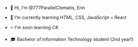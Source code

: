 - 👋 Hi, I’m @777ParallelClematis, Erin
- 🌱 I’m currently learning HTML, CSS, JavaScript + React
- ⭐ I'm soon learning C#

- 🎓 Bachelor of Information Technology student (2nd year!)
